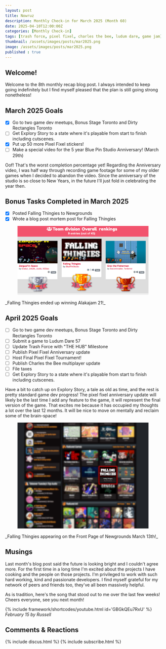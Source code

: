 ```yaml
---
layout: post
title: Nowruz
description: Monthly Check-in for March 2025 (Month 60)
date: 2025-04-10T12:00:00Z
categories: [Monthly Check-in]
tags: [trash force, pixel fixel, charles the bee, ludum dare, game jam]
thumbnail: /assets/images/posts/mar2025.png
image: /assets/images/posts/mar2025.png
published : true
---
```


## Welcome!
Welcome to the 8th monthly recap blog post. I always intended to keep going indefinitely but I find myself pleased that the plan is still going strong nonetheless!

## March 2025 Goals 
  - [x] Go to two game dev meetups, Bonus Stage Toronto and Dirty Rectangles Toronto
  - [ ] Get Explory Story to a state where it's playable from start to finish including cutscenes.
  - [x] Put up 50 more Pixel Fixel stickers!
  - [ ] Make a special video for the 5 year Blue Pin Studio Anniversary! (March 29th)

  Oof! That's the worst completion percentage yet! Regarding the Anniversary video, I was half way through recording game footage for some of my older games when I decided to abandon the video. Since the anniversary of the studio is so close to New Years, in the future I'll just fold in celebrating the year then.

## Bonus Tasks Completed in March 2025
  - [x] Posted Falling Thingies to Newgrounds
  - [x] Wrote a blog post mortem post for Falling Thingies

  <figure>
  <img src="/assets/images/posts/ft_trophy.png" alt="Falling Thingies Won the Jam!">
  </figure>
  _Falling Thingies ended up winning Alakajam 21!_

## April 2025 Goals 
  - [ ] Go to two game dev meetups, Bonus Stage Toronto and Dirty Rectangles Toronto
  - [ ] Submit a game to Ludum Dare 57
  - [ ] Update Trash Force with "THE HUB" Milestone
  - [ ] Publish Pixel Fixel Anniversary update
  - [ ] Host Final Pixel Fixel Tournament!
  - [ ] Publish Charles the Bee multiplayer update
  - [ ] File taxes
  - [ ] Get Explory Story to a state where it's playable from start to finish including cutscenes.

  Have a bit to catch up on Explory Story, a tale as old as time, and the rest is pretty standard game dev progress! The pixel fixel anniversary update will likely be the last time I add any feature to the game, it will represent the final version of the game. That excites me because it has occupied my thoughts a lot over the last 12 months. It will be nice to move on mentally and reclaim some of the brain-space!
 
  <figure>
  <img src="/assets/images/posts/ft_frontpage.png" alt="Falling Thingies on Front Page of Newgrounds">
  </figure>
  _Falling Thingies appearing on the Front Page of Newgrounds March 13th!_


## Musings
Last month's blog post said the future is looking bright and I couldn't agree more. For the first time in a long time I'm excited about the projects I have cooking and the people on those projects. I'm privileged to work with such hard working, kind and passionate developers. I find myself grateful for my network of peers and friends too, they've all been massively helpful.

As is tradition, here's the song that stood out to me over the last few weeks! Cheers everyone, see you next month!

{% include framework/shortcodes/youtube.html id='GBGkQEu7RxU' %}
_February 15 by Russell_

## Comments & Reactions

{% include discus.html %}
{% include subscribe.html %}